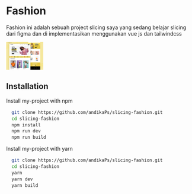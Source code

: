 
# Fashion

Fashion ini adalah sebuah project slicing saya yang sedang belajar slicing dari figma dan di implementasikan menggunakan vue js dan tailwindcss

<img src='./demo.png' width="100" />


## Installation

Install my-project with npm

```bash
  git clone https://github.com/andikaPs/slicing-fashion.git
  cd slicing-fashion
  npm install
  npm run dev
  npm run build
```

Install my-project with yarn

```bash
  git clone https://github.com/andikaPs/slicing-fashion.git
  cd slicing-fashion
  yarn
  yarn dev
  yarn build
```
